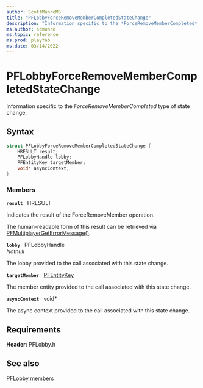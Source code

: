 ```yaml
---
author: ScottMunroMS
title: "PFLobbyForceRemoveMemberCompletedStateChange"
description: "Information specific to the *ForceRemoveMemberCompleted* type of state change."
ms.author: scmunro
ms.topic: reference
ms.prod: playfab
ms.date: 03/14/2022
---
```


# PFLobbyForceRemoveMemberCompletedStateChange  

Information specific to the *ForceRemoveMemberCompleted* type of state change.  

## Syntax  
  
```cpp
struct PFLobbyForceRemoveMemberCompletedStateChange {  
    HRESULT result;  
    PFLobbyHandle lobby;  
    PFEntityKey targetMember;  
    void* asyncContext;  
}  
```
  
### Members  
  
**`result`** &nbsp; HRESULT  
  
Indicates the result of the ForceRemoveMember operation.
  
The human-readable form of this result can be retrieved via [PFMultiplayerGetErrorMessage()](../../pfmultiplayer/functions/pfmultiplayergeterrormessage.md).
  
**`lobby`** &nbsp; PFLobbyHandle  
*_Notnull_*  
  
The lobby provided to the call associated with this state change.
  
**`targetMember`** &nbsp; [PFEntityKey](../../pfmultiplayer/pfentitykey_clientsdk.md)  
  
The member entity provided to the call associated with this state change.
  
**`asyncContext`** &nbsp; void*  
  
The async context provided to the call associated with this state change.
  
  
## Requirements  
  
**Header:** PFLobby.h
  
## See also  
[PFLobby members](../pflobby_members.md)  

  
  
